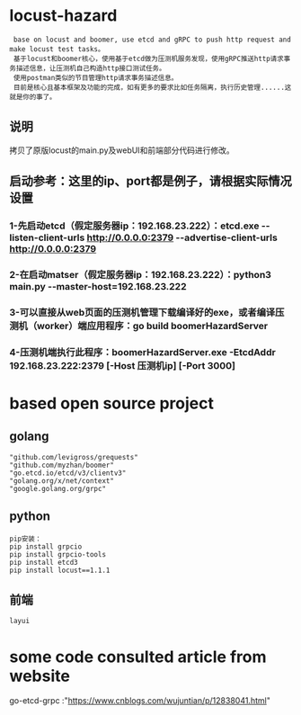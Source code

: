 # locust-hazard
     base on locust and boomer, use etcd and gRPC to push http request and make locust test tasks。
     基于locust和boomer核心，使用基于etcd做为压测机服务发现，使用gRPC推送http请求事务描述信息，让压测机自己构造http接口测试任务。
     使用postman类似的节目管理http请求事务描述信息。
     目前是核心且基本框架及功能的完成，如有更多的要求比如任务隔离，执行历史管理......这就是你的事了。

## 说明
拷贝了原版locust的main.py及webUI和前端部分代码进行修改。


## 启动参考：这里的ip、port都是例子，请根据实际情况设置
  ### 1-先启动etcd（假定服务器ip：192.168.23.222）：etcd.exe --listen-client-urls http://0.0.0.0:2379 --advertise-client-urls http://0.0.0.0:2379
  ### 2-在启动matser（假定服务器ip：192.168.23.222）：python3 main.py --master-host=192.168.23.222
  ### 3-可以直接从web页面的压测机管理下载编译好的exe，或者编译压测机（worker）端应用程序：go build boomerHazardServer
  ### 4-压测机端执行此程序：boomerHazardServer.exe -EtcdAddr 192.168.23.222:2379 [-Host 压测机ip] [-Port 3000]
    
# based open source project
  ## golang
    "github.com/levigross/grequests"
    "github.com/myzhan/boomer"
    "go.etcd.io/etcd/v3/clientv3"
    "golang.org/x/net/context"
    "google.golang.org/grpc"
  ## python
    pip安装：
    pip install grpcio
    pip install grpcio-tools
    pip install etcd3
    pip install locust==1.1.1
  ## 前端
    layui
# some code consulted article  from website
   go-etcd-grpc :"https://www.cnblogs.com/wujuntian/p/12838041.html"
